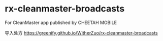 # rx-cleanmaster-broadcasts
For CleanMaster app published by CHEETAH MOBILE 

导入处方 https://greenify.github.io/WitherZuo/rx-cleanmaster-broadcasts
